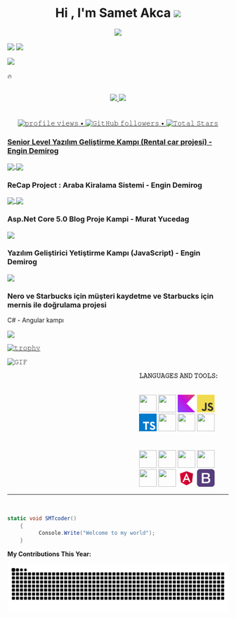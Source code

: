  
 <h1 align="center">Hi , I'm Samet Akca  <img src="https://media.giphy.com/media/hvRJCLFzcasrR4ia7z/giphy.gif" width="35">   </h1>
<p align="center">
  <a href="https://github.com/smtdeveloper"><img src="https://readme-typing-svg.herokuapp.com?lines=Welcome+to+my+world;My+nickname+is+SMTcoder;Management+Information+Systems+Student;&center=true&width=500&height=50"></a>
</p>

 <div> 
 	<a href="https://www.instagram.com/smtcoder/" target="_blank"><img src="https://img.shields.io/badge/Instagram-E4405F?style=for-the-badge&logo=instagram&logoColor=white" target="_blank"></a>
   <a href="https://play.google.com/store/apps/developer?id=Samet+Akca" target="_blank"><img src="https://img.shields.io/badge/Google_Play-414141?style=for-the-badge&logo=google-play&logoColor=white" target="_blank"></a>
   	
  <a href="https://www.linkedin.com/in/samet-akca-2a4bbb1a8/" target="_blank"><img src="https://img.shields.io/badge/LinkedIn-0077B5?style=for-the-badge&logo=linkedin&logoColor=white" target="_blank"></a>
 
  
   :fire: 
 
 </div>
  
<br>
<div align="center" >
<a  href="https://github.com/smtdeveloper">
<img  height="220em" src="https://github-readme-stats.vercel.app/api/top-langs/?username=smtdeveloper&layout=compact&langs_count=16&theme=react"/>
 <img  height="250em"  src="https://user-images.githubusercontent.com/74311713/130072915-0fe0dad5-b9c4-46e2-b611-65a2c52c76de.png"/>

 </div>

 #

 <p align="center">
  <img src="https://gpvc.arturio.dev/smtdeveloper" alt="𝚙𝚛𝚘𝚏𝚒𝚕𝚎 𝚟𝚒𝚎𝚠𝚜"> •  
<!--   <img alt = "profile views" src="https://komarev.com/ghpvc/?username=JayantGoel001&style=flat&color=brightgreen"> •    -->
  <img alt="𝙶𝚒𝚝𝙷𝚞𝚋 𝚏𝚘𝚕𝚕𝚘𝚠𝚎𝚛𝚜" src="https://img.shields.io/github/followers/smtdeveloper?label=Followers&style=social"> •   
  <img src="https://img.shields.io/github/stars/smtdeveloper?label=Stars" alt="𝚃𝚘𝚝𝚊𝚕 𝚂𝚝𝚊𝚛𝚜">
</p>
 
  ### Senior Level Yazılım Geliştirme Kampı (Rental car projesi) - Engin Demirog
 
 <a href="https://github.com/smtdeveloper/nArchitecture">
  <img align="center" src="https://github-readme-stats.vercel.app/api/pin/?username=smtdeveloper&repo=ReCarProject&theme=react&include_all_commits=true&count_private=true" />
</a>

  <a href="https://github.com/smtdeveloper/Kodlama.io.Devs">
  <img align="center" src="https://github-readme-stats.vercel.app/api/pin/?username=smtdeveloper&repo=ReCar-FrontEnd&theme=react&include_all_commits=true&count_private=true" />
</a>
 
 ### ReCap Project : Araba Kiralama Sistemi - Engin Demirog
 
 <a href="https://github.com/smtdeveloper/ReCarProject">
  <img align="center" src="https://github-readme-stats.vercel.app/api/pin/?username=smtdeveloper&repo=ReCarProject&theme=react&include_all_commits=true&count_private=true" />
</a>

  <a href="https://github.com/smtdeveloper/ReCar-FrontEnd">
  <img align="center" src="https://github-readme-stats.vercel.app/api/pin/?username=smtdeveloper&repo=ReCar-FrontEnd&theme=react&include_all_commits=true&count_private=true" />
</a>
 
 
   ### Asp.Net Core 5.0 Blog Proje Kampi - Murat Yucedag
 
 <a href="https://github.com/smtdeveloper/BlogProjeKampi">
  <img align="center" src="https://github-readme-stats.vercel.app/api/pin/?username=smtdeveloper&repo=BlogProjeKampi&theme=react&include_all_commits=true&count_private=true" />
</a>
 
  ### Yazılım Geliştirici Yetiştirme Kampı (JavaScript) - Engin Demirog
 
 <a href="https://github.com/smtdeveloper/JScamp">
  <img align="center" src="https://github-readme-stats.vercel.app/api/pin/?username=smtdeveloper&repo=JScamp&theme=react&include_all_commits=true&count_private=true" />
</a>
 



   ### Nero ve Starbucks için müşteri kaydetme ve Starbucks için mernis ile doğrulama projesi
C# - Angular kampı

 <a href="https://github.com/smtdeveloper/InterfaceAbstractDemo">
  <img align="center" src="https://github-readme-stats.vercel.app/api/pin/?username=smtdeveloper&repo=InterfaceAbstractDemo&theme=react&include_all_commits=true&count_private=true" />
</a>


  
[![𝚝𝚛𝚘𝚙𝚑𝚢](https://github-profile-trophy.vercel.app/?username=smtdeveloper&column=8&margin-w=15&margin-h=15&no-bg=true&no-frame=true&theme=juicyfresh)](https://github.com/smtdeveloper)
 
 <a target="_blank"><img align="left" height="300" width="300" alt="𝙶𝙸𝙵" src="https://user-images.githubusercontent.com/74311713/130068740-4fd81132-582f-487f-ade9-fa7d68c5017d.PNG"></a>
<br/>



**𝙻𝙰𝙽𝙶𝚄𝙰𝙶𝙴𝚂 𝙰𝙽𝙳 𝚃𝙾𝙾𝙻𝚂:**  
<br/>
<br/>
<code><img height="40" width="40" src="https://cdn.icon-icons.com/icons2/2415/PNG/512/csharp_original_logo_icon_146578.png"></code>
<code><img height="40" width="40" src="https://cdn.iconscout.com/icon/free/png-256/java-60-1174953.png"></code>
<code><img height="40" width="40" src="https://raw.githubusercontent.com/github/explore/80688e429a7d4ef2fca1e82350fe8e3517d3494d/topics/kotlin/kotlin.png"></code>
<code><img height="40" width="40" src="https://raw.githubusercontent.com/github/explore/80688e429a7d4ef2fca1e82350fe8e3517d3494d/topics/javascript/javascript.png"></code>
<code><img height="40" width="40" src="https://raw.githubusercontent.com/github/explore/80688e429a7d4ef2fca1e82350fe8e3517d3494d/topics/typescript/typescript.png"></code>
<code><img height="40" width="40" src="https://cdn.iconscout.com/icon/free/png-256/css-131-722685.png"></code>
<code><img height="40" width="40" src="https://cdn.freelogovectors.net/wp-content/uploads/2020/12/postman-logo.png"></code>
<code><img height="40" width="40" src="https://image.flaticon.com/icons/png/512/337/337953.png"></code>
<br/>
#
<code><img height="40" width="40" src="https://static.wikia.nocookie.net/logopedia/images/e/e4/Visual_Studio_2013_Logo.svg/revision/latest/scale-to-width-down/250?cb=20191221122625"></code>
<code><img height="40" width="40" src="https://img.utdstc.com/icon/ebd/c75/ebdc759e8c0dd0f603ea13620f6f2ff5221bc73ac9a823e9356ca7e09b90488a:200"></code>
<code><img height="40" width="40" src="https://icon-library.com/images/unity-icon-png/unity-icon-png-23.jpg"></code>
<code><img height="40" width="40" src="https://upload.wikimedia.org/wikipedia/commons/thumb/e/e3/Android_Studio_Icon_%282014-2019%29.svg/1200px-Android_Studio_Icon_%282014-2019%29.svg.png"></code>
<code><img height="40" width="40" src="https://upload.wikimedia.org/wikipedia/commons/thumb/3/3f/Git_icon.svg/1024px-Git_icon.svg.png"></code>
<code><img height="40" width="40" src="https://encrypted-tbn0.gstatic.com/images?q=tbn:ANd9GcR5Sh_y95E_kbXOuzcT4j3BFzY2ucavlQkKDQ&usqp=CAU"></code>
<code><img height="40" width="40" src="https://raw.githubusercontent.com/github/explore/80688e429a7d4ef2fca1e82350fe8e3517d3494d/topics/angular/angular.png"></code>
<code><img height="40" width="40" src="https://raw.githubusercontent.com/github/explore/80688e429a7d4ef2fca1e82350fe8e3517d3494d/topics/bootstrap/bootstrap.png"></code>


 
 ---
<br>

 
```C#
static void SMTcoder()
    {
          Console.Write("Welcome to my world");
    }
```

**My Contributions This Year:**    
<!-- Don't Run Contribution Graph(Generate Snake) Action on your default Branch-->
![𝙶𝚒𝚝𝚑𝚞𝚋 𝙲𝚘𝚗𝚝𝚛𝚒𝚋𝚞𝚝𝚒𝚘𝚗 𝙶𝚛𝚊𝚙𝚑](https://github.com/JayantGoel001/JayantGoel001/blob/main/github-contribution-grid-snake.svg)
<!-- Don't Run Contribution Graph(Generate Snake) Action on your default Branch -->
<br/>

  
   



 
